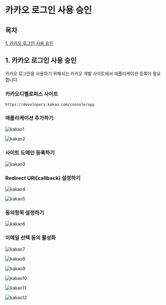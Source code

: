 # 카카오 로그인 사용 승인

## 목차

[1. 카카오 로그인 사용 승인](#1-카카오-로그인-사용-승인)

## 1. 카카오 로그인 사용 승인

카카오 로그인을 사용하기 위해서는 카카오 개발 사이트에서 애플리케이션 등록이 필요합니다.

### 카카오디벨로퍼스 사이트

```
https://developers.kakao.com/console/app
```

### 애플리케이션 추가하기

![kakao1](../img/kakao1.PNG)

![kakao2](../img/kakao2.PNG)

### 사이트 도메인 등록하기

![kakao3](../img/kakao3.PNG)

### Redirect URI(callback) 설정하기 

![kakao4](../img/kakao4.PNG)

![kakao5](../img/kakao5.PNG)

### 동의항목 설정하기

![kakao6](../img/kakao6.PNG)

### 이메일 선택 동의 활성화

![kakao7](../img/kakao7.png)

![kakao8](../img/kakao8.png)

![kakao9](../img/kakao9.png)

![kakao10](../img/kakao10.png)

![kakao11](../img/kakao11.png)

![kakao12](../img/kakao12.png)